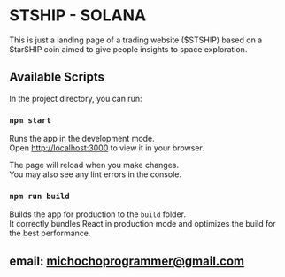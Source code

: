 # STSHIP - SOLANA

This is just a landing page of a trading website ($STSHIP) based on a StarSHIP coin aimed to give people insights to space exploration.


## Available Scripts

In the project directory, you can run:

### `npm start`

Runs the app in the development mode.\
Open [http://localhost:3000](http://localhost:3000) to view it in your browser.

The page will reload when you make changes.\
You may also see any lint errors in the console.

### `npm run build`

Builds the app for production to the `build` folder.\
It correctly bundles React in production mode and optimizes the build for the best performance.

## email: michochoprogrammer@gmail.com 